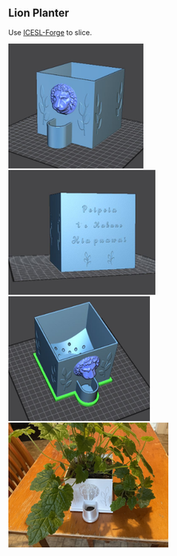 ## Lion Planter

Use [ICESL-Forge](https://icesl.loria.fr/download/) to slice.

<img src="https://github.com/j842/3dprinting/blob/main/ICESL%20models/20210814%20lion%20planter/planter1.JPG" height="250">  <img src="https://github.com/j842/3dprinting/blob/main/ICESL%20models/20210814%20lion%20planter/planter3.jpg" height="250"> <img src="https://github.com/j842/3dprinting/blob/main/ICESL%20models/20210814%20lion%20planter/planter4.JPG" height="250"> <img src="https://github.com/j842/3dprinting/blob/main/ICESL%20models/20210814%20lion%20planter/planter5.jpg" height="250"> 

